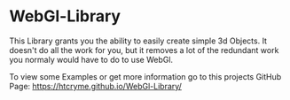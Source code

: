 # WebGl-Library

This Library grants you the ability to easily create simple 3d Objects.
It doesn't do all the work for you, but it removes a lot of the redundant work you normaly would have to do to use WebGl.

To view some Examples or get more information go to this projects GitHub Page:
https://htcryme.github.io/WebGl-Library/
